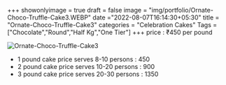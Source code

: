 +++
showonlyimage = true
draft = false
image = "img/portfolio/Ornate-Choco-Truffle-Cake3.WEBP"
date ="2022-08-07T16:14:30+05:30"
title = "Ornate-Choco-Truffle-Cake3"
categories = "Celebration Cakes"
Tags = ["Chocolate","Round","Half Kg","One Tier"]
+++
price : ₹450 per pound
<!--more-->
![Ornate-Choco-Truffle-Cake3](/img/portfolio/Ornate-Choco-Truffle-Cake3.WEBP)
* 1 pound cake price serves 8-10 persons : 450
* 2 pound cake price serves 10-20 persons : 900
* 3 pound cake price serves 20-30 persons : 1350
